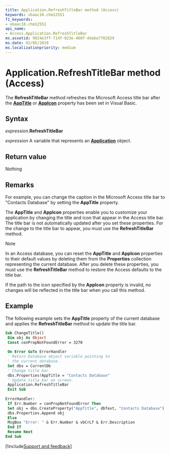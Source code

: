 ```yaml
---
title: Application.RefreshTitleBar method (Access)
keywords: vbaac10.chm12551
f1_keywords:
- vbaac10.chm12551
api_name:
- Access.Application.RefreshTitleBar
ms.assetid: 9924e3ff-714f-023e-460f-d4aba7702829
ms.date: 02/05/2019
ms.localizationpriority: medium
---
```



# Application.RefreshTitleBar method (Access)

The **RefreshTitleBar** method refreshes the Microsoft Access title bar after the **[AppTitle](Access.Application.AppTitle.md)** or **[AppIcon](Access.Application.AppIcon.md)** property has been set in Visual Basic.


## Syntax

_expression_.**RefreshTitleBar**

_expression_ A variable that represents an **[Application](Access.Application.md)** object.


## Return value

Nothing


## Remarks

For example, you can change the caption in the Microsoft Access title bar to "Contacts Database" by setting the **AppTitle** property.

The **AppTitle** and **AppIcon** properties enable you to customize your application by changing the title and icon that appear in the Access title bar. The title bar is not automatically updated after you set these properties. For the change to the title bar to appear, you must use the **RefreshTitleBar** method.

> [!NOTE] 
> In an Access database, you can reset the **AppTitle** and **AppIcon** properties to their default values by deleting them from the **Properties** collection representing the current database. After you delete these properties, you must use the **RefreshTitleBar** method to restore the Access defaults to the title bar.

If the path to the icon specified by the **AppIcon** property is invalid, no changes will be reflected in the title bar when you call this method.


## Example

The following example sets the **AppTitle** property of the current database and applies the **RefreshTitleBar** method to update the title bar.


```vb
Sub ChangeTitle() 
 Dim obj As Object 
 Const conPropNotFoundError = 3270 
 
 On Error GoTo ErrorHandler 
 ' Return Database object variable pointing to 
 ' the current database. 
 Set dbs = CurrentDb 
 ' Change title bar. 
 dbs.Properties!AppTitle = "Contacts Database" 
 ' Update title bar on screen. 
 Application.RefreshTitleBar 
 Exit Sub 
 
ErrorHandler: 
 If Err.Number = conPropNotFoundError Then 
 Set obj = dbs.CreateProperty("AppTitle", dbText, "Contacts Database") 
 dbs.Properties.Append obj 
 Else 
 MsgBox "Error: " & Err.Number & vbCrLf & Err.Description 
 End If 
 Resume Next 
End Sub
```




[!include[Support and feedback](~/includes/feedback-boilerplate.md)]